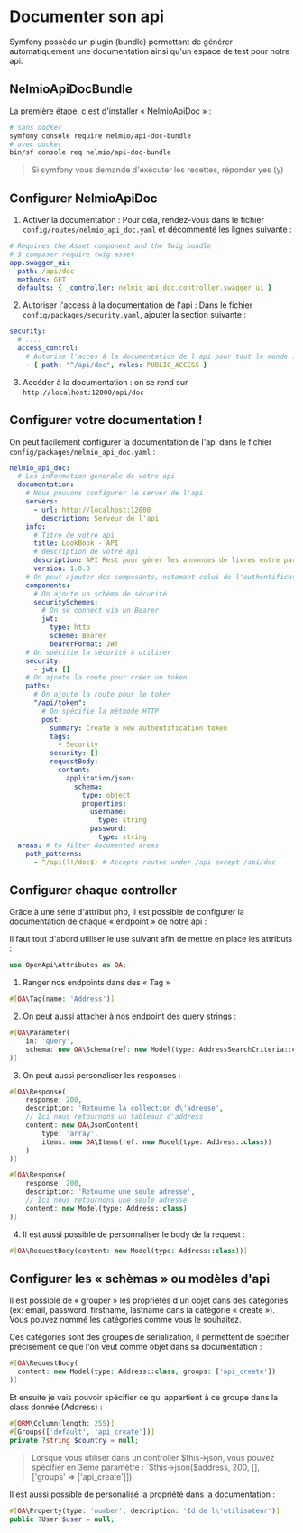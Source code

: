 # Documenter son api

Symfony possède un plugin (bundle) permettant de générer automatiquement une documentation ainsi qu'un espace de test pour notre api.

## NelmioApiDocBundle

La première étape, c'est d'installer « NelmioApiDoc » :

```bash
# sans docker
symfony console require nelmio/api-doc-bundle
# avec docker
bin/sf console req nelmio/api-doc-bundle
```

> Si symfony vous demande d'éxécuter les recettes, réponder yes (y)

## Configurer NelmioApiDoc

1. Activer la documentation : Pour cela, rendez-vous dans le fichier `config/routes/nelmio_api_doc.yaml` et décommenté les lignes suivante :

```yaml
# Requires the Asset component and the Twig bundle
# $ composer require twig asset
app.swagger_ui:
  path: /api/doc
  methods: GET
  defaults: { _controller: nelmio_api_doc.controller.swagger_ui }
```

2. Autoriser l'access à la documentation de l'api : Dans le fichier `config/packages/security.yaml`, ajouter la section suivante :

```yaml
security:
  # ....
  access_control:
    # Autorise l'acces à la documentation de l'api pour tout le monde :
    - { path: "^/api/doc", roles: PUBLIC_ACCESS }
```

3. Accéder à la documentation : on se rend sur `http://localhost:12000/api/doc`

## Configurer votre documentation !

On peut facilement configurer la documentation de l'api dans le fichier `config/packages/nelmio_api_doc.yaml` :

```yaml
nelmio_api_doc:
  # Les information generale de votre api
  documentation:
    # Nous pouvons configurer le server de l'api
    servers:
      - url: http://localhost:12000
        description: Serveur de l'api
    info:
      # Titre de votre api
      title: LookBook - API
      # description de votre api
      description: API Rest pour gérer les annonces de livres entre particulier
      version: 1.0.0
    # On peut ajouter des composants, notamant celui de l'authentification
    components:
      # On ajoute un schèma de sécurité
      securitySchemes:
        # On se connect via un Bearer
        jwt:
          type: http
          scheme: Bearer
          bearerFormat: JWT
    # On spécifie la sécurité à utiliser
    security:
      - jwt: []
    # On ajoute la route pour créer un token
    paths:
      # On ajoute la route pour le token
      "/api/token":
        # On spécifie la méthode HTTP
        post:
          summary: Create a new authentification token
          tags:
            - Security
          security: []
          requestBody:
            content:
              application/json:
                schema:
                  type: object
                  properties:
                    username:
                      type: string
                    password:
                      type: string
  areas: # to filter documented areas
    path_patterns:
      - ^/api(?!/doc$) # Accepts routes under /api except /api/doc
```

## Configurer chaque controller

Grâce à une série d'attribut php, il est possible de configurer la documentation de chaque « endpoint » de notre api :

Il faut tout d'abord utiliser le use suivant afin de mettre en place les attributs :

```php
use OpenApi\Attributes as OA;
```

1. Ranger nos endpoints dans des « Tag »

```php
#[OA\Tag(name: 'Address')]
```

2. On peut aussi attacher à nos endpoint des query strings :

```php
#[OA\Parameter(
    in: 'query',
    schema: new OA\Schema(ref: new Model(type: AddressSearchCriteria::class), required: [])
)]
```

3. On peut aussi personaliser les responses :

```php
#[OA\Response(
    response: 200,
    description: 'Retourne la collection d\'adresse',
    // Ici nous retournons un tableaux d'address
    content: new OA\JsonContent(
        type: 'array',
        items: new OA\Items(ref: new Model(type: Address::class))
    )
)]
```

```php
#[OA\Response(
    response: 200,
    description: 'Retourne une seule adresse',
    // Ici nous retournons une seule adresse
    content: new Model(type: Address::class)
)]
```

4. Il est aussi possible de personnaliser le body de la request :

```php
#[OA\RequestBody(content: new Model(type: Address::class))]
```

## Configurer les « schèmas » ou modèles d'api

Il est possible de « grouper » les propriétés d'un objet dans des catégories (ex: email, password, firstname, lastname dans la catégorie « create »). Vous pouvez nommé les catégories comme vous le souhaitez.

Ces catégories sont des groupes de sérialization, il permettent de spécifier précisement ce que l'on veut comme objet dans sa documentation :

```php
#[OA\RequestBody(
  content: new Model(type: Address::class, groups: ['api_create'])
)]
```

Et ensuite je vais pouvoir spécifier ce qui appartient à ce groupe dans la class donnée (Address) :

```php
#[ORM\Column(length: 255)]
#[Groups(['default', 'api_create'])]
private ?string $country = null;
```

> Lorsque vous utiliser dans un controller $this->json, vous pouvez spécifier en 3eme paramètre : `$this->json($address, 200, [], ['groups' => ['api_create']])`

Il est aussi possible de personalisé la propriété dans la documentation :

```php
#[OA\Property(type: 'number', description: 'Id de l\'utilisateur')]
public ?User $user = null;
```
